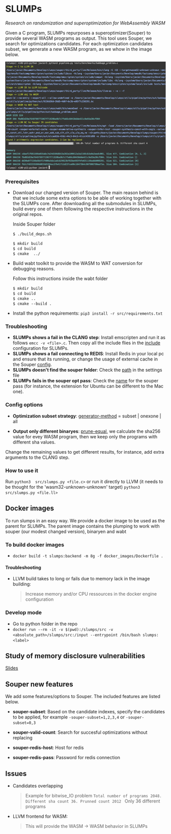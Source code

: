 # SLUMPs 
*Research on randomization and superoptimization for WebAssembly WASM*


Given a C program, SLUMPs repurposes a superoptimizer(Souper) to provide several WASM programs as output. This tool uses Souper, we search for optimizations candidates. For each optimization candidates subset, we generate a new WASM program, as we whow in the image below.

![pass](docs/pass.png)


### Prerequisites

- Download our changed version of Souper. The main reason behind is that we include some extra options to be able of working together with the SLUMPs core. After downloading all the submodules in SLUMPs, build every one of them following the respective instructions in the original repos.
    
    Inside Souper folder
    ```
    $ ./build_deps.sh
    ```

    ```
    $ mkdir build
    $ cd build
    $ cmake  ../
    ```
- Build wabt toolkit to provide the WASM to WAT conversion for debugging reasons. 

    Follow this instructions inside the wabt folder
    ```
    $ mkdir build
    $ cd build
    $ cmake ..
    $ cmake --build .
    ```
- Install the python requirements: ```pip3 install -r src/requirements.txt```

### Troubleshooting

- **SLUMPs shows a fail in the CLANG step**: Install emscripten and run it as follows ```emcc -v <file>.c```. Then copy all the include flies in the [include](https://github.com/KTH/slumps/blob/18ef5189904e25019155fe305046f4b5b8907538/src/settings/config.ini#L17) configuration for SLUMPs.
- **SLUMPs shows a fail connecting to REDIS**: Install Redis in your local pc and ensure that its running, or change the usage of external cache in the Souper [config](https://github.com/KTH/slumps/blob/18ef5189904e25019155fe305046f4b5b8907538/src/settings/config.ini#L58).
- **SLUMPs doesn't find the souper folder**: Check the [path](https://github.com/KTH/slumps/blob/18ef5189904e25019155fe305046f4b5b8907538/src/settings/config.ini#L2) in the settings file
- **SLUMPs fails in the souper opt pass**: Check the [name](https://github.com/KTH/slumps/blob/18ef5189904e25019155fe305046f4b5b8907538/src/settings/config.ini#L48) for the souper pass (for instance, the extension for Ubuntu can be different to the Mac one).

### Config options

- **Optimization subset strategy**: [generator-method](https://github.com/KTH/slumps/blob/18ef5189904e25019155fe305046f4b5b8907538/src/settings/config.ini#L9) = subset | onexone | all

- **Output only different binaryes**: [prune-equal](https://github.com/KTH/slumps/blob/18ef5189904e25019155fe305046f4b5b8907538/src/settings/config.ini#L6), we calculate the sha256 value for evey WASM program, then we keep only the programs with different sha values.

Change the remaining values to get different results, for instance, add extra arguments to the CLANG step.

### How to use it

Run ```python3  src/slumps.py <file.c>``` or run it directly to LLVM (it needs to be thought for the 'wasm32-unknown-unknown' target) ```python3 src/slumps.py <file.ll>```

## Docker images

To run slumps in an easy way. We provide a docker image to be used as the parent for SLUMPs. The parent image contains the plumping to work with souper (our modest changed version), binaryen and wabt


### To build docker images
- ```docker build -t slumps:backend -m 8g -f docker_images/Dockerfile .```


#### Troubleshooting
- LLVM build takes to long or fails due to memory lack in the image building:
    >  Increase memory and/or CPU ressources in the docker engine configuration


### Develop mode

- Go to python folder in the repo 
- ```docker run --rm -it -v $(pwd):/slumps/src -v <absolute_path>/slumps/src:/input --entrypoint /bin/bash slumps:<label>```


## Study of memory disclosure vulnerabilities

[Slides](https://jacarte.github.io/wasm_presentation/)



## Souper new features

We add some features/options to Souper. The included features are listed below.

- **souper-subset**: Based on the candidate indexes, specify the candidates to be applied, for example
```-souper-subset=1,2,3,4``` or ```-souper-subset=0,3```


- **souper-valid-count**: Search for succesful optimizations without replacing

- **souper-redis-host**: Host for redis
- **souper-redis-pass**: Password for redis connection


## Issues

- Candidates overlapping
   > Example for bitwise_IO problem
     ```Total number of programs 2048. Different sha count 36. Prunned count 2012 ```
     Only 36 different programs

- LLVM frontend for WASM:
   > This will provide the WASM -> WASM behavior in SLUMPs